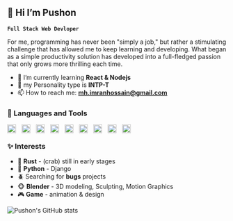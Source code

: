 ## 👋 Hi I’m Pushon
**`Full Stack Web Devloper`**

For me, programming has never been "simply a job," but rather a stimulating challenge that has allowed me to keep learning and developing. What began as a simple productivity solution has developed into a full-fledged passion that only grows more thrilling each time.

- 🌱 I’m currently learning  **React & Nodejs**
- 🪬 my Personality type is **INTP-T**
- 📫 How to reach me: **mh.imranhossain@gmail.com**

### 🧰 Languages and Tools

<img align="left" alt="HTML" width="20px" style="padding-right:10px;" src="https://cdn.jsdelivr.net/gh/devicons/devicon/icons/html5/html5-plain.svg" />
<img align="left" alt="CSS" width="20px" style="padding-right:10px;" src="https://cdn.jsdelivr.net/gh/devicons/devicon/icons/css3/css3-plain.svg" />
<img align="left" alt="JavaScript" width="20px" style="padding-right:10px;" src="https://cdn.jsdelivr.net/gh/devicons/devicon/icons/javascript/javascript-plain.svg" />
<img align="left" alt="TypeScript" width="20px" style="padding-right:10px;" src="https://cdn.jsdelivr.net/gh/devicons/devicon/icons/typescript/typescript-plain.svg" />
<img align="left" alt="React" width="20px" style="padding-right:10px;" src="https://cdn.jsdelivr.net/gh/devicons/devicon/icons/react/react-original.svg" />
<img align="left" alt="NodeJS" width="20px" style="padding-right:10px;" src="https://cdn.jsdelivr.net/gh/devicons/devicon/icons/nodejs/nodejs-original.svg" />
<img align="left" alt="Python" width="20px" style="padding-right:10px;" src="https://cdn.jsdelivr.net/gh/devicons/devicon/icons/python/python-plain.svg" />
<img align="left" alt="Linux" width="20px" style="padding-right:10px;" src="https://cdn.jsdelivr.net/gh/devicons/devicon/icons/linux/linux-original.svg" />
<img align="left" alt="Git" width="20px" style="padding-right:10px;" src="https://cdn.jsdelivr.net/gh/devicons/devicon/icons/git/git-original.svg" />
<br />
          

### ✨ Interests
- 🦀 **Rust** - (crab) still in early stages
- 🐍 **Python** - Django
- 🪲 Searching for **bugs** projects
- 🐵 **Blender** - 3D modeling, Sculpting, Motion Graphics
- 🎮 **Game** - animation & design

![Pushon's GitHub stats](https://github-readme-stats.vercel.app/api?username=push-on&show_icons=true&theme=dark)
